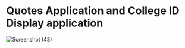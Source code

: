 # Quotes Application and College ID Display application


![Screenshot (43)](https://user-images.githubusercontent.com/78490928/188831002-f5a6cd85-7e57-444f-b3ce-b2dc127cd4a4.png)
